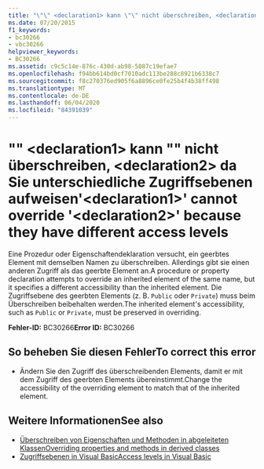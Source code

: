 ```yaml
---
title: "\"\" <declaration1> kann \"\" nicht überschreiben, <declaration2> da Sie unterschiedliche Zugriffsebenen aufweisen"
ms.date: 07/20/2015
f1_keywords:
- bc30266
- vbc30266
helpviewer_keywords:
- BC30266
ms.assetid: c9c5c14e-876c-430d-ab98-5087c19efae7
ms.openlocfilehash: f94bb614bd0cf7010adc113be288c8921b6338c7
ms.sourcegitcommit: f8c270376ed905f6a8896ce0fe25b4f4b38ff498
ms.translationtype: MT
ms.contentlocale: de-DE
ms.lasthandoff: 06/04/2020
ms.locfileid: "84391039"
---
```

# <a name="declaration1-cannot-override-declaration2-because-they-have-different-access-levels"></a><span data-ttu-id="edbbb-102">"" \<declaration1> kann "" nicht überschreiben, \<declaration2> da Sie unterschiedliche Zugriffsebenen aufweisen</span><span class="sxs-lookup"><span data-stu-id="edbbb-102">'\<declaration1>' cannot override '\<declaration2>' because they have different access levels</span></span>
<span data-ttu-id="edbbb-103">Eine Prozedur oder Eigenschaftendeklaration versucht, ein geerbtes Element mit demselben Namen zu überschreiben. Allerdings gibt sie einen anderen Zugriff als das geerbte Element an.</span><span class="sxs-lookup"><span data-stu-id="edbbb-103">A procedure or property declaration attempts to override an inherited element of the same name, but it specifies a different accessibility than the inherited element.</span></span> <span data-ttu-id="edbbb-104">Die Zugriffsebene des geerbten Elements (z. B. `Public` oder `Private`) muss beim Überschreiben beibehalten werden.</span><span class="sxs-lookup"><span data-stu-id="edbbb-104">The inherited element's accessibility, such as `Public` or `Private`, must be preserved in overriding.</span></span>  
  
 <span data-ttu-id="edbbb-105">**Fehler-ID:** BC30266</span><span class="sxs-lookup"><span data-stu-id="edbbb-105">**Error ID:** BC30266</span></span>  
  
## <a name="to-correct-this-error"></a><span data-ttu-id="edbbb-106">So beheben Sie diesen Fehler</span><span class="sxs-lookup"><span data-stu-id="edbbb-106">To correct this error</span></span>  
  
- <span data-ttu-id="edbbb-107">Ändern Sie den Zugriff des überschreibenden Elements, damit er mit dem Zugriff des geerbten Elements übereinstimmt.</span><span class="sxs-lookup"><span data-stu-id="edbbb-107">Change the accessibility of the overriding element to match that of the inherited element.</span></span>  
  
## <a name="see-also"></a><span data-ttu-id="edbbb-108">Weitere Informationen</span><span class="sxs-lookup"><span data-stu-id="edbbb-108">See also</span></span>

- [<span data-ttu-id="edbbb-109">Überschreiben von Eigenschaften und Methoden in abgeleiteten Klassen</span><span class="sxs-lookup"><span data-stu-id="edbbb-109">Overriding properties and methods in derived classes</span></span>](../programming-guide/language-features/objects-and-classes/inheritance-basics.md#overriding-properties-and-methods-in-derived-classes)
- [<span data-ttu-id="edbbb-110">Zugriffsebenen in Visual Basic</span><span class="sxs-lookup"><span data-stu-id="edbbb-110">Access levels in Visual Basic</span></span>](../programming-guide/language-features/declared-elements/access-levels.md)
